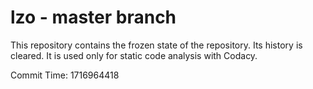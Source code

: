 # lzo - master branch

This repository contains the frozen state of the repository.
Its history is cleared. It is used only for static code
analysis with Codacy.

Commit Time: 1716964418